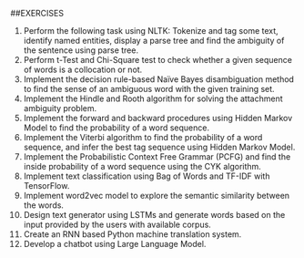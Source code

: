 ##EXERCISES
1. Perform the following task using NLTK: Tokenize and tag some text, identify named
entities, display a parse tree and find the ambiguity of the sentence using parse tree.
2. Perform t-Test and Chi-Square test to check whether a given sequence of words is a
collocation or not.
3. Implement the decision rule-based Naïve Bayes disambiguation method to find the
sense of an ambiguous word with the given training set.
4. Implement the Hindle and Rooth algorithm for solving the attachment ambiguity
problem.
5. Implement the forward and backward procedures using Hidden Markov Model to find
the probability of a word sequence.
6. Implement the Viterbi algorithm to find the probability of a word sequence, and infer
the best tag sequence using Hidden Markov Model.
7. Implement the Probabilistic Context Free Grammar (PCFG) and find the inside
probability of a word sequence using the CYK algorithm.
8. Implement text classification using Bag of Words and TF-IDF with TensorFlow.
9. Implement word2vec model to explore the semantic similarity between the words.
10. Design text generator using LSTMs and generate words based on the input provided by
the users with available corpus.
11. Create an RNN based Python machine translation system.
12. Develop a chatbot using Large Language Model.
